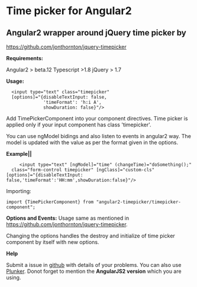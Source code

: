 # **Time picker for Angular2**

Angular2 wrapper around jQuery time picker by
---------------------------------------------
https://github.com/jonthornton/jquery-timepicker




**Requirements:**

Angular2 > beta.12
Typescript >1.8
jQuery > 1.7



**Usage:**


      <input type="text" class="timepicker" 
      [options]="{disableTextInput: false,
			      'timeFormat': 'h:i A',
			      showDuration: false}"/>

Add TimePickerComponent into your component directives. Time picker is applied only if your input component has class 'timepicker'.

You can use ngModel bidings and also listen to events in angular2 way. The model is updated with the value as per the format given in the options.

**Example||**

         <input type="text" [ngModel]="time" (changeTime)="doSomething();"
      class="form-control timepicker" [ngClass]="custom-cls"             			      [options]="{disableTextInput: false,'timeFormat':'HH:mm',showDuration:false}"/>

 




Importing:

    import {TimePickerComponent} from "angular2-timepicker/timepicker-component";


**Options and Events:**
Usage same as mentioned in https://github.com/jonthornton/jquery-timepicker.

Changing the options handles the destroy and initialize of time picker component by itself with new options.

**Help**

Submit a issue in [github](https://github.com/bharatraj88/angular2-timepicker/issues/new) with details of your problems. You can also use [Plunker](https://plnkr.co/). Donot forget to mention the **AngularJS2 version** which you are using.








